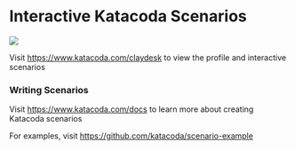 # Interactive Katacoda Scenarios

[![](http://shields.katacoda.com/katacoda/claydesk/count.svg)](https://www.katacoda.com/claydesk "Get your profile on Katacoda.com")

Visit https://www.katacoda.com/claydesk to view the profile and interactive scenarios

### Writing Scenarios
Visit https://www.katacoda.com/docs to learn more about creating Katacoda scenarios

For examples, visit https://github.com/katacoda/scenario-example

